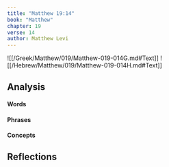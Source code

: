 ```yaml
---
title: "Matthew 19:14"
book: "Matthew"
chapter: 19
verse: 14
author: Matthew Levi
---
```

![[/Greek/Matthew/019/Matthew-019-014G.md#Text]]
![[/Hebrew/Matthew/019/Matthew-019-014H.md#Text]]

## Analysis

#### Words

#### Phrases

#### Concepts

## Reflections
